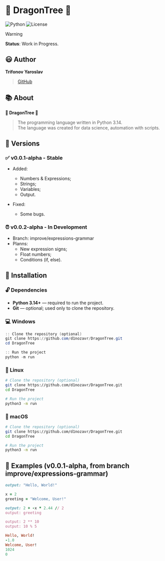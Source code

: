 # :dragon: DragonTree :deciduous_tree:
![Python](https://img.shields.io/badge/python-3.14%2B-blue?style=for-the-badge&logo=python&logoColor=white)
![License](https://img.shields.io/badge/license-MIT-green?style=for-the-badge)

> [!WARNING]
> **Status**: Work in Progress.

## :smiley: Author

**Trifonov Yaroslav**
> [GitHub](https://github.com/d1nozavr)

## :books: About
**:dragon: DragonTree :deciduous_tree:**
> The programming language written in Python 3.14.  
> The language was created for data science, automation with scripts.

## :round_pushpin: Versions

### :white_check_mark: v0.0.1-alpha - Stable
- Added:
    - Numbers & Expressions;
    - Strings;
    - Variables;
    - Output.

- Fixed:
    - Some bugs.

### :alarm_clock: v0.0.2-alpha - In Development
- Branch: improve/expressions-grammar
- Planns:
    - New expression signs;
    - Float numbers;
    - Conditions (if, else).

## :pencil: Installation

### :unlock: Dependencies
- **Python 3.14+** — required to run the project.  
- **Git** — optional; used only to clone the repository.

### :computer: Windows
```powershell
:: Clone the repository (optional)
git clone https://github.com/d1nozavr/DragonTree.git
cd DragonTree

:: Run the project
python -m run
```

### :penguin: Linux
```bash
# Clone the repository (optional)
git clone https://github.com/d1nozavr/DragonTree.git
cd DragonTree

# Run the project
python3 -m run
```

### :apple: macOS
```bash
# Clone the repository (optional)
git clone https://github.com/d1nozavr/DragonTree.git
cd DragonTree

# Run the project
python3 -m run
```

## :large_blue_diamond: Examples (v0.0.1-alpha, from branch improve/expressions-grammar)

```ruby
output: "Hello, World!"

x = 2
greeting = "Welcome, User!"

output: 2 + -x * 2.44 // 2
output: greeting

output: 2 ** 10
output: 10 % 5
```

```ruby
Hello, World!
-1.0
Welcome, User!
1024
0
```
